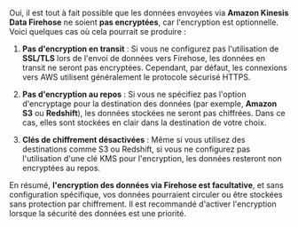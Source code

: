Oui, il est tout à fait possible que les données envoyées via **Amazon Kinesis Data Firehose** ne soient **pas encryptées**, car l'encryption est optionnelle. Voici quelques cas où cela pourrait se produire :

1. **Pas d'encryption en transit** : Si vous ne configurez pas l'utilisation de **SSL/TLS** lors de l'envoi de données vers Firehose, les données en transit ne seront pas encryptées. Cependant, par défaut, les connexions vers AWS utilisent généralement le protocole sécurisé HTTPS.

2. **Pas d'encryption au repos** : Si vous ne spécifiez pas l'option d'encryptage pour la destination des données (par exemple, **Amazon S3** ou **Redshift**), les données stockées ne seront pas chiffrées. Dans ce cas, elles sont stockées en clair dans la destination de votre choix.

3. **Clés de chiffrement désactivées** : Même si vous utilisez des destinations comme S3 ou Redshift, si vous ne configurez pas l'utilisation d'une clé KMS pour l'encryption, les données resteront non encryptées au repos.

En résumé, **l'encryption des données via Firehose est facultative**, et sans configuration spécifique, vos données pourraient circuler ou être stockées sans protection par chiffrement. Il est recommandé d'activer l'encryption lorsque la sécurité des données est une priorité.

